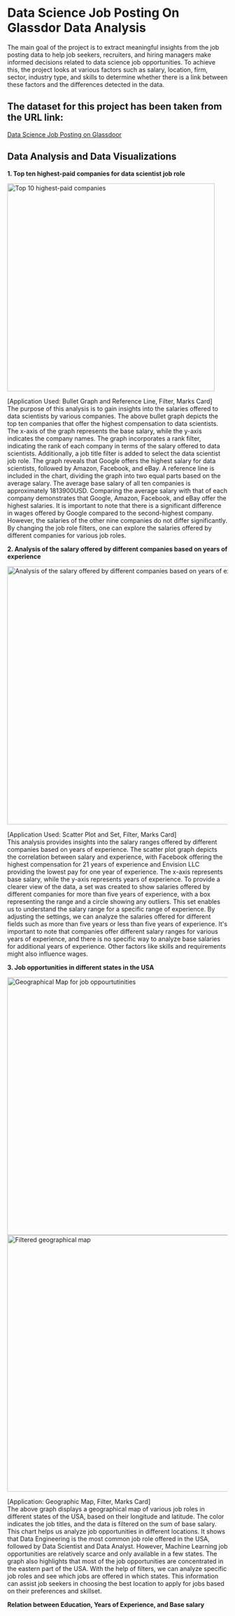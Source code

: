 # Data Science Job Posting On Glassdor Data Analysis
The main goal of the project is to extract meaningful insights from the job posting data to help job seekers, recruiters, and hiring managers make informed decisions related to data science job opportunities. To achieve this, the project looks at various factors such as salary, location, firm, sector, industry type, and skills to determine whether there is a link between these factors and the differences detected in the data.

## The dataset for this project has been taken from the URL link:
[Data Science Job Posting on Glassdoor](https://www.kaggle.com/datasets/rashikrahmanpritom/data-science-job-posting-on-glassdoor)

## Data Analysis and Data Visualizations
**1. Top ten highest-paid companies for data scientist job role**<br>

<img width="474" alt="Top 10 highest-paid companies" src="https://user-images.githubusercontent.com/122247029/226216119-faa13ede-d137-4a14-9153-d4b4ba297cda.PNG">

[Application Used: Bullet Graph and Reference Line, Filter, Marks Card]<br>
The purpose of this analysis is to gain insights into the salaries offered to data scientists by various companies. The above bullet graph depicts the top ten companies that offer the highest compensation to data scientists. The x-axis of the graph represents the base salary, while the y-axis indicates the company names. The graph incorporates a rank filter, indicating the rank of each company in terms of the salary offered to data scientists. Additionally, a job title filter is added to select the data scientist job role. The graph reveals that Google offers the highest salary for data scientists, followed by Amazon, Facebook, and eBay. A reference line is included in the chart, dividing the graph into two equal parts based on the average salary. The average base salary of all ten companies is approximately 1813900USD. Comparing the average salary with that of each company demonstrates that Google, Amazon, Facebook, and eBay offer the highest salaries. It is important to note that there is a significant difference in wages offered by Google compared to the second-highest company. However, the salaries of the other nine companies do not differ significantly. By changing the job role filters, one can explore the salaries offered by different companies for various job roles.<br>

**2. Analysis of the salary offered by different companies based on years of experience**<br>

<img width="589" alt="Analysis of the salary offered by different companies based on years of experience" src="https://user-images.githubusercontent.com/122247029/226216472-ea1e90c1-2986-41f4-a5d6-10debcbeb6f8.PNG">

[Application Used: Scatter Plot and Set, Filter, Marks Card]<br>
This analysis provides insights into the salary ranges offered by different companies based on years of experience. The scatter plot graph depicts the correlation between salary and experience, with Facebook offering the highest compensation for 21 years of experience and Envision LLC providing the lowest pay for one year of experience. The x-axis represents base salary, while the y-axis represents years of experience. To provide a clearer view of the data, a set was created to show salaries offered by different companies for more than five years of experience, with a box representing the range and a circle showing any outliers. This set enables us to understand the salary range for a specific range of experience. By adjusting the settings, we can analyze the salaries offered for different fields such as more than five years or less than five years of experience. It's important to note that companies offer different salary ranges for various years of experience, and there is no specific way to analyze base salaries for additional years of experience. Other factors like skills and requirements might also influence wages.<br>

**3. Job opportunities in different states in the USA**<br>

<img width="588" alt="Geographical Map for job oppourtutinities" src="https://user-images.githubusercontent.com/122247029/226216768-9415884b-457e-4934-8eb6-2976f3aef957.PNG">
<img width="585" alt="Filtered geographical map" src="https://user-images.githubusercontent.com/122247029/226216847-1f17bc18-9197-424d-955e-1028ecb99c85.PNG">

[Application: Geographic Map, Filter, Marks Card]<br> 
The above graph displays a geographical map of various job roles in different states of the USA, based on their longitude and latitude. The color indicates the job titles, and the data is filtered on the sum of base salary. This chart helps us analyze job opportunities in different locations. It shows that Data Engineering is the most common job role offered in the USA, followed by Data Scientist and Data Analyst. However, Machine Learning job opportunities are relatively scarce and only available in a few states. The graph also highlights that most of the job opportunities are concentrated in the eastern part of the USA. With the help of filters, we can analyze specific job roles and see which jobs are offered in which states. This information can assist job seekers in choosing the best location to apply for jobs based on their preferences and skillset.<br>

**Relation between Education, Years of Experience, and Base salary**<br>


